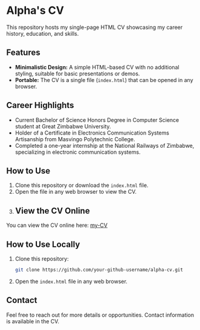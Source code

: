 
# Alpha's CV

This repository hosts my single-page HTML CV showcasing my career history, education, and skills.

## Features
- **Minimalistic Design:** A simple HTML-based CV with no additional styling, suitable for basic presentations or demos.
- **Portable:** The CV is a single file (`index.html`) that can be opened in any browser.

## Career Highlights
- Current Bachelor of Science Honors Degree in Computer Science student at Great Zimbabwe University.
- Holder of a Certificate in Electronics Communication Systems Artisanship from Masvingo Polytechnic College.
- Completed a one-year internship at the National Railways of Zimbabwe, specializing in electronic communication systems.

## How to Use
1. Clone this repository or download the `index.html` file.
2. Open the file in any web browser to view the CV.
3. ## View the CV Online
You can view the CV online here: [my-CV](https://alpha608.github.io/my-cv/)

## How to Use Locally
1. Clone this repository:
    ```bash
    git clone https://github.com/your-github-username/alpha-cv.git
    ```
2. Open the `index.html` file in any web browser.

## Contact
Feel free to reach out for more details or opportunities. Contact information is available in the CV.
